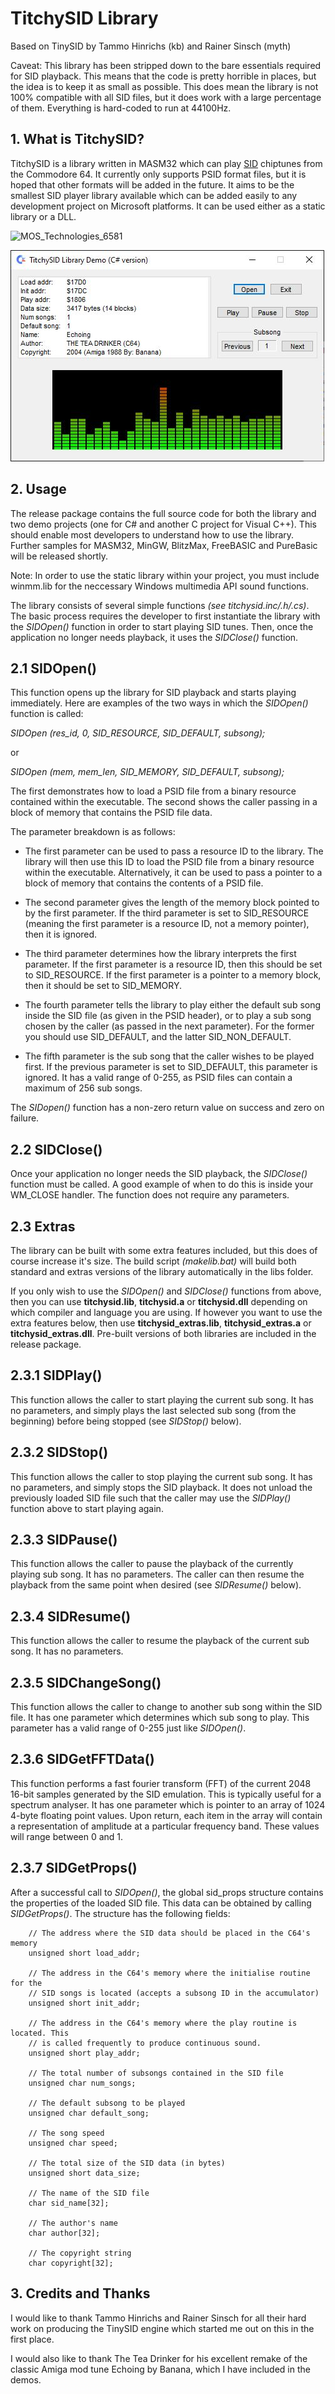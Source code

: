 # TitchySID Library

Based on TinySID by Tammo Hinrichs (kb) and Rainer Sinsch (myth)

Caveat: This library has been stripped down to the bare essentials required for SID playback. This means that the code is pretty horrible in places, but the idea is to keep it as small as possible. This does mean the library is not 100% compatible with all SID files, but it does work with a large percentage of them. Everything is hard-coded to run at 44100Hz.

## 1. What is TitchySID? 

TitchySID is a library written in MASM32 which can play [SID](https://en.wikipedia.org/wiki/MOS_Technology_6581) chiptunes from the Commodore 64. It currently only supports PSID format files, but it is hoped that other formats will be added in the future. It aims to be the smallest SID player library available which can be added easily to any development project on Microsoft platforms. It can be used either as a static library or a DLL.

![MOS_Technologies_6581](https://upload.wikimedia.org/wikipedia/commons/b/b7/MOS_Technologies_6581.jpg)

![titchysid_csharp_sample](https://github.com/Stat-Mat/TitchySID/blob/master/titchysid_csharp_sample.jpg)
 
## 2. Usage 

The release package contains the full source code for both the library and two demo projects (one for C# and another C project for Visual C++). This should enable most developers to understand how to use the library. Further samples for MASM32, MinGW, BlitzMax, FreeBASIC and PureBasic will be released shortly.

Note: In order to use the static library within your project, you must include winmm.lib for the neccessary Windows multimedia API sound functions.
 
The library consists of several simple functions *(see titchysid.inc/.h/.cs)*. The basic process requires the developer to first instantiate the library with the *SIDOpen()* function in order to start playing SID tunes. Then, once the application no longer needs playback, it uses the *SIDClose()* function.

## 2.1 SIDOpen() 

This function opens up the library for SID playback and starts playing immediately. Here are examples of the two ways in which the *SIDOpen()* function is called:
 
*SIDOpen (res_id, 0, SID_RESOURCE, SID_DEFAULT, subsong);*
 
or
 
*SIDOpen (mem, mem_len, SID_MEMORY, SID_DEFAULT, subsong);*
 
The first demonstrates how to load a PSID file from a binary resource contained within the executable. The second shows the caller passing in a block of memory that contains the PSID file data.
 
The parameter breakdown is as follows:
 
* The first parameter can be used to pass a resource ID to the library. The library will then use this ID to load the PSID file from a binary resource within the executable. Alternatively, it can be used to pass a pointer to a block of memory that contains the contents of a PSID file.

* The second parameter gives the length of the memory block pointed to by the first parameter. If the third parameter is set to SID_RESOURCE (meaning the first parameter is a resource ID, not a memory pointer), then it is ignored.

* The third parameter determines how the library interprets the first parameter. If the first parameter is a resource ID, then this should be set to SID_RESOURCE. If the first parameter is a pointer to a memory block, then it should be set to SID_MEMORY.
 
* The fourth parameter tells the library to play either the default sub song inside the SID file (as given in the PSID header), or to play a sub song chosen by the caller (as passed in the next parameter). For the former you should use SID_DEFAULT, and the latter SID_NON_DEFAULT.
    
* The fifth parameter is the sub song that the caller wishes to be played first. If the previous parameter is set to SID_DEFAULT, this parameter is ignored. It has a valid range of 0-255, as PSID files can contain a maximum of 256 sub songs.

The *SIDopen()* function has a non-zero return value on success and zero on failure.

## 2.2 SIDClose() 

Once your application no longer needs the SID playback, the *SIDClose()* function must be called. A good example of when to do this is inside your WM_CLOSE handler. The function does not require any parameters.
 
## 2.3 Extras 

The library can be built with some extra features included, but this does of course increase it's size. The build script *(makelib.bat)* will build both standard and extras versions of the library automatically in the libs folder.

If you only wish to use the *SIDOpen()* and *SIDClose()* functions from above, then you can use **titchysid.lib**, **titchysid.a** or **titchysid.dll** depending on which compiler and language you are using. If however you want to use the extra features below, then use **titchysid_extras.lib**, **titchysid_extras.a** or **titchysid_extras.dll**. Pre-built versions of both libraries are included in the release package.

## 2.3.1 SIDPlay() 

This function allows the caller to start playing the current sub song. It has no parameters, and simply plays the last selected sub song (from the beginning) before being stopped (see *SIDStop()* below).

## 2.3.2 SIDStop() 

This function allows the caller to stop playing the current sub song. It has no parameters, and simply stops the SID playback. It does not unload the previously loaded SID file such that the caller may use the *SIDPlay()* function above to start playing again.

## 2.3.3 SIDPause() 

This function allows the caller to pause the playback of the currently playing sub song. It has no parameters. The caller can then resume the playback from the same point when desired (see *SIDResume()* below).

## 2.3.4 SIDResume() 

This function allows the caller to resume the playback of the current sub song. It has no parameters.

## 2.3.5 SIDChangeSong() 

This function allows the caller to change to another sub song within the SID file. It has one parameter which determines which sub song to play. This parameter has a valid range of 0-255 just like *SIDOpen()*.

## 2.3.6 SIDGetFFTData() 

This function performs a fast fourier transform (FFT) of the current 2048 16-bit samples generated by the SID emulation. This is typically useful for a spectrum analyser. It has one parameter which is pointer to an array of 1024 4-byte floating point values. Upon return, each item in the array will contain a representation of amplitude at a particular frequency band. These values will range between 0 and 1.

## 2.3.7 SIDGetProps()

After a successful call to *SIDOpen()*, the global sid_props structure contains the properties of the loaded SID file. This data can be obtained by calling *SIDGetProps()*. The structure has the following fields:
 
```
    // The address where the SID data should be placed in the C64's memory
    unsigned short load_addr;
    
    // The address in the C64's memory where the initialise routine for the
    // SID songs is located (accepts a subsong ID in the accumulator)
    unsigned short init_addr;

    // The address in the C64's memory where the play routine is located. This
    // is called frequently to produce continuous sound.
    unsigned short play_addr;

    // The total number of subsongs contained in the SID file
    unsigned char num_songs;
    
    // The default subsong to be played
    unsigned char default_song;

    // The song speed
    unsigned char speed;

    // The total size of the SID data (in bytes)
    unsigned short data_size;

    // The name of the SID file
    char sid_name[32];
    
    // The author's name
    char author[32];

    // The copyright string
    char copyright[32];
```
 
## 3. Credits and Thanks 

I would like to thank Tammo Hinrichs and Rainer Sinsch for all their hard work on producing the TinySID engine which started me out on this in the first place.
 
I would also like to thank The Tea Drinker for his excellent remake of the classic Amiga mod tune Echoing by Banana, which I have included in the demos.
